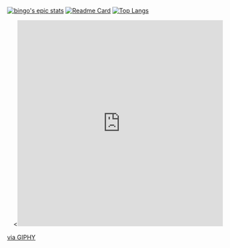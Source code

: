 [![bingo's epic stats](https://github-readme-stats.vercel.app/api?username=debassser&show_icons=true&theme=dracula)](https://github.com/debassser/github-readme-stats)
[![Readme Card](https://github-readme-stats.vercel.app/api/pin/?username=debassser&repo=yt-mp3-downloader---python&theme=dracula)](https://github.com/debassser/yt-mp3-downloader---python)
[![Top Langs](https://github-readme-stats.vercel.app/api/top-langs/?username=debassser&theme=dracula)](https://github.com/debassser/github-readme-stats)
<p align="right">
  <<iframe src="https://giphy.com/embed/1wX5Tvyj0pkWGsVIDK" width="480" height="480" frameBorder="0" class="giphy-embed" allowFullScreen></iframe><p><a href="https://giphy.com/gifs/1wX5Tvyj0pkWGsVIDK">via GIPHY</a>
</p>

